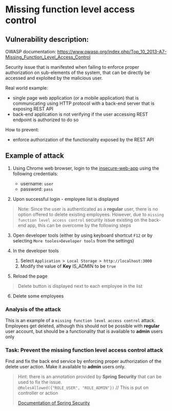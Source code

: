 Missing function level access control
============================

Vulnerability description:
---------------------------

OWASP documentation: https://www.owasp.org/index.php/Top_10_2013-A7-Missing_Function_Level_Access_Control

Security issue that is manifested when failing to enforce proper authorization on sub-elements of the system,
that can be directly be accessed and exploited by the malicious user. 

Real world example:
- single page web application (or a mobile application) that is communicating using HTTP protocol with a back-end server 
   that is exposing REST API
- back-end application is not verifying if the user accessing REST endpoint is authorized to do so
 
How to prevent:
- enforce authorization of the functionality exposed by the REST API 

Example of attack
------------------------

1. Using Chrome web browser, login to the [insecure-web-app](http://localhost:3000/) using the following credentials:
    - username: `user`
    - password: `pass`

2. Upon successful login - employee list is displayed

> Note: Since the user is authenticated as a **regular** user, there is no option offered to delete existing employees. However, due to `missing function level access control` security issue existing on the back-end app, this can be overcome by the following steps

3. Open developer tools (either by using keyboard shortcut `F12` or by selecting `More tooles>Developer tools` from the settings)

4. In the developer tools
    1. Select `Application > Local Storage > http://localhost:3000`
    2. Modify the value of **Key** IS_ADMIN to be `true`
5. Reload the page

> Delete button is displayed next to each employee in the list

6. Delete some employees

### Analysis of the attack

This is an example of a `missing function level access control` attack. Employees get deleted, although this should not be possible with **regular** user account, but should be a functionality that is available to **admin** users only

### Task: Prevent the **missing function level access control** attack

Find and fix the back end service by enforcing proper authorization of the delete user action. Make it available to **admin**
 users only.
 
> Hint: there is an annotation provided by **Spring Security** that can be used to fix the issue.   
`@RolesAllowed({"ROLE_USER", "ROLE_ADMIN"})` // This is put on controller or action
>
> [Documentation of Spring Security](http://docs.spring.io/spring-security/site/docs/4.1.3.BUILD-SNAPSHOT/reference/htmlsingle/)